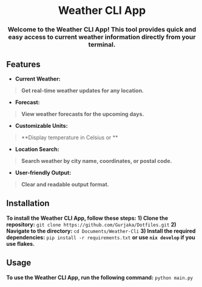 <h1 align="center">Weather CLI App</h1>
<h3 align="center">Welcome to the Weather CLI App! This tool provides quick and easy access to current weather information directly from your terminal.</h3>

## Features
- **Current Weather:**
> **Get real-time weather updates for any location.**
- **Forecast:**
> **View weather forecasts for the upcoming days.**
- **Customizable Units:**
> **Display temperature in Celsius or **
- **Location Search:**
> **Search weather by city name, coordinates, or postal code.**
- **User-friendly Output:**
> **Clear and readable output format.**

## Installation
**To install the Weather CLI App, follow these steps:**
**1) Clone the repository:**
```git clone https://github.com/Gurjaka/Dotfiles.git```
**2) Navigate to the directory:**
```cd Documents/Weather-Cli```
**3) Install the required dependencies:**
```pip install -r requirements.txt```
**or use `nix develop` if you use flakes.**

## Usage
**To use the Weather CLI App, run the following command:**
```python main.py```
